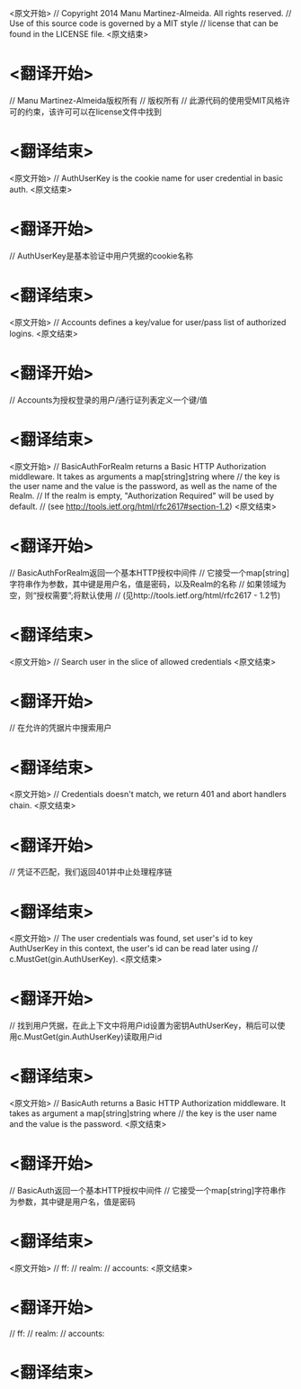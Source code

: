 
<原文开始>
// Copyright 2014 Manu Martinez-Almeida. All rights reserved.
// Use of this source code is governed by a MIT style
// license that can be found in the LICENSE file.
<原文结束>

# <翻译开始>
// Manu Martinez-Almeida版权所有
// 版权所有
// 此源代码的使用受MIT风格许可的约束，该许可可以在license文件中找到
# <翻译结束>


<原文开始>
// AuthUserKey is the cookie name for user credential in basic auth.
<原文结束>

# <翻译开始>
// AuthUserKey是基本验证中用户凭据的cookie名称
# <翻译结束>


<原文开始>
// Accounts defines a key/value for user/pass list of authorized logins.
<原文结束>

# <翻译开始>
// Accounts为授权登录的用户/通行证列表定义一个键/值
# <翻译结束>


<原文开始>
// BasicAuthForRealm returns a Basic HTTP Authorization middleware. It takes as arguments a map[string]string where
// the key is the user name and the value is the password, as well as the name of the Realm.
// If the realm is empty, "Authorization Required" will be used by default.
// (see http://tools.ietf.org/html/rfc2617#section-1.2)
<原文结束>

# <翻译开始>
// BasicAuthForRealm返回一个基本HTTP授权中间件
// 它接受一个map[string]字符串作为参数，其中键是用户名，值是密码，以及Realm的名称
// 如果领域为空，则“授权需要”;将默认使用
// (见http://tools.ietf.org/html/rfc2617 - 1.2节)
# <翻译结束>


<原文开始>
		// Search user in the slice of allowed credentials
<原文结束>

# <翻译开始>
// 在允许的凭据片中搜索用户
# <翻译结束>


<原文开始>
			// Credentials doesn't match, we return 401 and abort handlers chain.
<原文结束>

# <翻译开始>
// 凭证不匹配，我们返回401并中止处理程序链
# <翻译结束>


<原文开始>
		// The user credentials was found, set user's id to key AuthUserKey in this context, the user's id can be read later using
		// c.MustGet(gin.AuthUserKey).
<原文结束>

# <翻译开始>
// 找到用户凭据，在此上下文中将用户id设置为密钥AuthUserKey，稍后可以使用c.MustGet(gin.AuthUserKey)读取用户id
# <翻译结束>


<原文开始>
// BasicAuth returns a Basic HTTP Authorization middleware. It takes as argument a map[string]string where
// the key is the user name and the value is the password.
<原文结束>

# <翻译开始>
// BasicAuth返回一个基本HTTP授权中间件
// 它接受一个map[string]字符串作为参数，其中键是用户名，值是密码
# <翻译结束>


<原文开始>
// ff:
// realm:
// accounts:
<原文结束>

# <翻译开始>
// ff:
// realm:
// accounts:
# <翻译结束>

